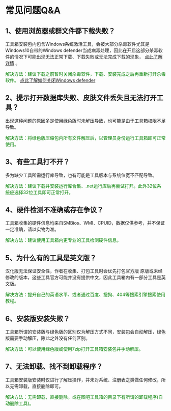 # 常见问题Q&A

## 1、使用浏览器或群文件都下载失败？

工具箱安装包内包含Windows系统激活工具，会被大部分杀毒软件尤其是Windows10自带的Windows defender当成病毒处理，因此在开启这部分杀毒软件的情况下可能出现无法正常下载、下载失败或无法完成下载的现象， [点此了解详情](http://www.tbtool.cn/FAQ/xq.html) 。

<font color="green">解决方法：建议下载之前暂时关闭杀毒软件，下载、安装完成之后再重新打开杀毒软件。   [点此了解如何关闭Windows defender](http://www.tbtool.cn/FAQ/xq1.html)</font>

## 2、提示打开数据库失败、皮肤文件丢失且无法打开工具？

出现这种问题的原因多是使用绿色版时未解压导致，也可能是由于工具箱权限不足导致。

<font color="green">解决方法：将绿色版压缩包内所有文件解压后，以管理员身份运行工具箱即可正常使用。</font>

## 3、有些工具打不开？

多为缺少工具所需运行库导致，也有可能是工具版本与系统位宽不匹配导致。

<font color="green">解决方法：建议下载并安装运行库合集、.net运行库后再尝试打开。此外32位系统应选择32位工具即可正常打开。</font>

## 4、硬件检测不准确或存在争议？

工具箱收集的硬件信息均来自SMBios、WMI、CPUID，数据仅供参考，并不保证一定准确，请以实物为准。

<font color="green">解决方法：建议使用工具箱内更专业的工具检测硬件信息。</font>


## 5、为什么有的工具是英文版？

汉化版无法保证安全性，作者在收集、打包工具时会优先打包官方版 原版或未经修改的版本，这些工具官方可能并没有提供中文，因此工具箱内有一部分工具是英文版。

<font color="green">解决方法：提升自己的英语水平、或者通过百度、搜狗、404等搜索引擎搜索使用教程。</font>

## 6、安装版安装失败？

工具箱所谓的安装版与绿色版的区别仅为解压方式不同，安装包会自动解压，绿色版需要手动解压，除此之外没有任何区别。

<font color="green">解决方法：可以使用绿色版或使用7zip打开工具箱安装包并手动解压。</font>

## 7、无法卸载、找不到卸载程序？

工具箱安装版安装时仅进行了解压操作，并未对系统、注册表之类做任何修改，所以无需卸载，直接删除即可。

<font color="green">解决方法：无需卸载，直接删除。或在图吧工具箱的目录下有所谓的卸载程序(自动删除工具)。</font>
